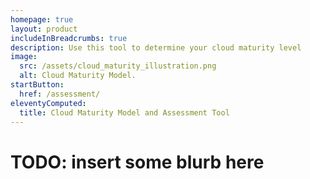```yaml
---
homepage: true
layout: product
includeInBreadcrumbs: true
description: Use this tool to determine your cloud maturity level
image:
  src: /assets/cloud_maturity_illustration.png
  alt: Cloud Maturity Model.
startButton:
  href: /assessment/
eleventyComputed:
  title: Cloud Maturity Model and Assessment Tool
---
```


# TODO: insert some blurb here
